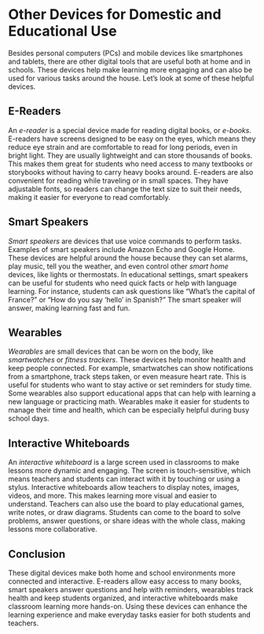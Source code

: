 # Other Devices for Domestic and Educational Use

Besides personal computers (PCs) and mobile devices like smartphones and tablets, there are other digital tools that are useful both at home and in schools. These devices help make learning more engaging and can also be used for various tasks around the house. Let’s look at some of these helpful devices.

## E-Readers

An *e-reader* is a special device made for reading digital books, or *e-books*. E-readers have screens designed to be easy on the eyes, which means they reduce eye strain and are comfortable to read for long periods, even in bright light. They are usually lightweight and can store thousands of books. This makes them great for students who need access to many textbooks or storybooks without having to carry heavy books around. E-readers are also convenient for reading while traveling or in small spaces. They have adjustable fonts, so readers can change the text size to suit their needs, making it easier for everyone to read comfortably.

## Smart Speakers

*Smart speakers* are devices that use voice commands to perform tasks. Examples of smart speakers include Amazon Echo and Google Home. These devices are helpful around the house because they can set alarms, play music, tell you the weather, and even control other *smart home* devices, like lights or thermostats. In educational settings, smart speakers can be useful for students who need quick facts or help with language learning. For instance, students can ask questions like “What’s the capital of France?” or “How do you say ‘hello’ in Spanish?” The smart speaker will answer, making learning fast and fun.

## Wearables

*Wearables* are small devices that can be worn on the body, like *smartwatches* or *fitness trackers*. These devices help monitor health and keep people connected. For example, smartwatches can show notifications from a smartphone, track steps taken, or even measure heart rate. This is useful for students who want to stay active or set reminders for study time. Some wearables also support educational apps that can help with learning a new language or practicing math. Wearables make it easier for students to manage their time and health, which can be especially helpful during busy school days.

## Interactive Whiteboards

An *interactive whiteboard* is a large screen used in classrooms to make lessons more dynamic and engaging. The screen is touch-sensitive, which means teachers and students can interact with it by touching or using a stylus. Interactive whiteboards allow teachers to display notes, images, videos, and more. This makes learning more visual and easier to understand. Teachers can also use the board to play educational games, write notes, or draw diagrams. Students can come to the board to solve problems, answer questions, or share ideas with the whole class, making lessons more collaborative.

## Conclusion

These digital devices make both home and school environments more connected and interactive. E-readers allow easy access to many books, smart speakers answer questions and help with reminders, wearables track health and keep students organized, and interactive whiteboards make classroom learning more hands-on. Using these devices can enhance the learning experience and make everyday tasks easier for both students and teachers.